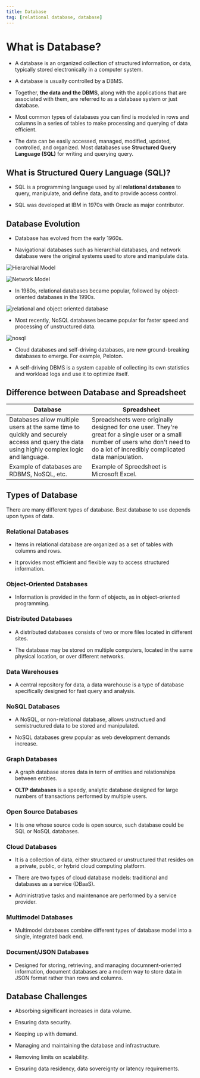 ```yaml
--- 
title: Database
tag: [relational database, database]
---
```


# What is Database?

- A database is an organized collection of structured information, or data, typically stored electronically in a computer system.

- A database is usually controlled by a DBMS.

- Together, **the data and the DBMS**, along with the applications that are associated with them, are referred to as a database system or just database.

- Most common types of databases you can find is modeled in rows and columns in a series of tables to make processing and querying of data efficient.

- The data can be easily accessed, managed, modified, updated, controlled, and organized. Most databases use **Structured Query Language (SQL)** for writing and querying query.

## What is Structured Query Language (SQL)?

- SQL is a programming language used by all **relational databases** to query, manipulate, and define data, and to provide access control.

- SQL was developed at IBM in 1970s with Oracle as major contributor.

## Database Evolution

- Database has evolved from the early 1960s.

- Navigational databases such as hierarchial databases, and network database were the original systems used to store and manipulate data.

![Hierarchial Model](https://pediaa.com/wp-content/uploads/2019/04/Difference-Between-Hierarchical-Network-and-Relational-Database-Model_Figure-1.jpg)

![Network Model](https://pediaa.com/wp-content/uploads/2019/04/Difference-Between-Hierarchical-Network-and-Relational-Database-Model_Figure-2.jpg)

- In 1980s, relational databases became popular, followed by object-oriented databases in the 1990s.

![relational and object oriented database](https://www.researchgate.net/publication/220643124/figure/fig4/AS:670023832068124@1536757538864/Object-Oriented-vs-Relational-Database.png)

- Most recently, NoSQL databases became popular for faster speed and processing of unstructured data.

![nosql](https://logicmojo.com/assets/dist/new_pages/images/types-db.png)

- Cloud databases and self-driving databases, are new ground-breaking databases to emerge. For example, Peloton. 

- A self-driving DBMS is a system capable of collecting its own statistics and workload logs and use it to optimize itself.

## Difference between Database and Spreadsheet

| Database | Spreadsheet |
| --- | --- |
| Databases allow multiple users at the same time to quickly and securely access and query the data using highly complex logic and language. | Spreadsheets were originally designed for one user. They're great for a single user or a small number of users who don't need to do a lot of incredibly complicated data manipulation. |
| Example of databases are RDBMS, NoSQL, etc. | Example of Spreedsheet is Microsoft Excel. |


## Types of Database

There are many different types of database. Best database to use depends upon types of data.

### Relational Databases

- Items in relational database are organized as a set of tables with columns and rows.

- It provides most efficient and flexible way to access structured information.

### Object-Oriented Databases
 
- Information is provided in the form of objects, as in object-oriented programming.

### Distributed Databases

- A distributed databases consists of two or more files located in different sites.

- The database may be stored on multiple computers, located in the same physical location, or over different networks.

### Data Warehouses

- A central repository for data, a data warehouse is a type of database specifically designed for fast query and analysis.

### NoSQL Databases

- A NoSQL, or non-relational database, allows unstructued and semistructured data to be stored and manipulated.

- NoSQL databases grew popular as web development demands increase.

### Graph Databases

- A graph database stores data in term of entities and relationships between entities.

- **OLTP databases** is a speedy, analytic database designed for large numbers of transactions performed by multiple users.

### Open Source Databases

- It is one whose source code is open source, such database could be SQL or NoSQL databases.

### Cloud Databases

- It is a collection of data, either structured or unstructured that resides on a private, public, or hybrid cloud computing platform.

- There are two types of cloud database models: traditional and databases as a service (DBaaS).

- Administrative tasks and maintenance are performed by a service provider.

### Multimodel Databases

- Multimodel databases combine different types of database model into a single, integrated back end.

### Document/JSON Databases

- Designed for storing, retrieving, and managing documnent-oriented information, document databases are a modern way to store data in JSON format rather than rows and columns.


## Database Challenges

- Absorbing significant increases in data volume.

- Ensuring data security.

- Keeping up with demand.

- Managing and maintaining the database and infrastructure.

- Removing limits on scalability.

- Ensuring data residency, data sovereignty or latency requirements.